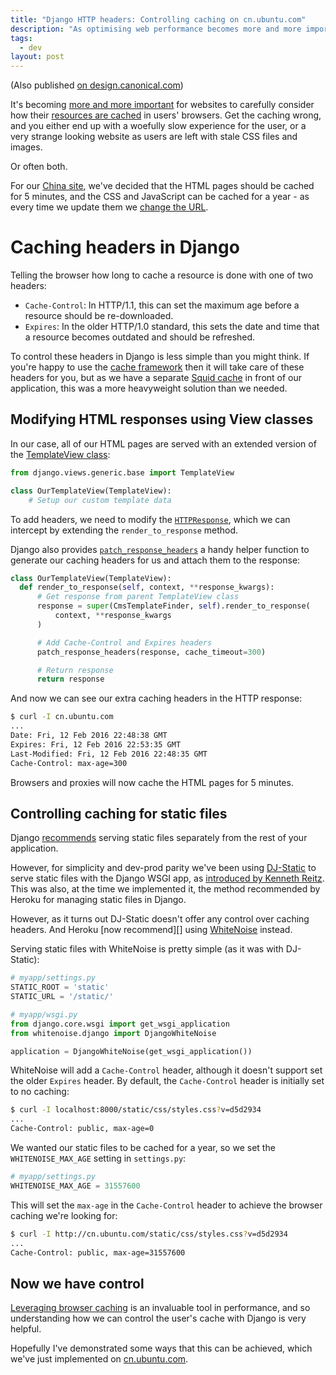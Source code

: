 ```yaml
---
title: "Django HTTP headers: Controlling caching on cn.ubuntu.com"
description: "As optimising web performance becomes more and more important, it's becoming essential to carefully manage your caching headers. But Django doesn't make it hat easy."
tags:
  - dev
layout: post
---
```


(Also published [on design.canonical.com](http://design.canonical.com/))

It's becoming [more and more important][pagespeed-caching] for websites to carefully consider
how their [resources are cached][heroku-caching] in users' browsers. Get the caching wrong,
and you either end up with a woefully slow experience for the user, or a very
strange looking website as users are left with stale CSS files and images.

Or often both.

For our [China site](http://cn.ubuntu.com), we've decided that the HTML pages
should be cached for 5 minutes, and the CSS and JavaScript can be cached for a
year - as every time we update them we [change the URL][].

Caching headers in Django
===

Telling the browser how long to cache a resource is done with one of two headers:

- `Cache-Control`: In HTTP/1.1, this can set the maximum age before a resource should be re-downloaded.
- `Expires`: In the older HTTP/1.0 standard, this sets the date and time that a resource becomes outdated and should be refreshed.

To control these headers in Django is less simple than you might think. If you're
happy to use the [cache framework][] then it will take care of these headers
for you, but as we have a separate [Squid cache][] in front of our application,
this was a more heavyweight solution than we needed.

Modifying HTML responses using View classes
---

In our case, all of our HTML pages are served with an extended version of
the [TemplateView class][]:

``` python
from django.views.generic.base import TemplateView

class OurTemplateView(TemplateView):
    # Setup our custom template data
```

To add headers, we need to modify the [`HTTPResponse`][], which we can intercept
by extending the `render_to_response` method.

Django also provides [`patch_response_headers`][] a handy helper function to generate our caching headers for us
and attach them to the response:

``` python
class OurTemplateView(TemplateView):
  def render_to_response(self, context, **response_kwargs):
      # Get response from parent TemplateView class
      response = super(CmsTemplateFinder, self).render_to_response(
          context, **response_kwargs
      )

      # Add Cache-Control and Expires headers
      patch_response_headers(response, cache_timeout=300)

      # Return response
      return response
```

And now we can see our extra caching headers in the HTTP response:

``` bash
$ curl -I cn.ubuntu.com
...
Date: Fri, 12 Feb 2016 22:48:38 GMT
Expires: Fri, 12 Feb 2016 22:53:35 GMT
Last-Modified: Fri, 12 Feb 2016 22:48:35 GMT
Cache-Control: max-age=300
```

Browsers and proxies will now cache the HTML pages for 5 minutes.

Controlling caching for static files
---

Django [recommends][] serving static files separately from the rest of your
application.

However, for simplicity and dev-prod parity we've been using [DJ-Static][] to
serve static files with the Django WSGI app, as [introduced by Kenneth Reitz][].
This was also, at the time we implemented it, the method recommended by Heroku
for managing static files in Django.

However, as it turns out DJ-Static doesn't offer any control over caching
headers. And Heroku [now recommend][] using [WhiteNoise][] instead.

Serving static files with WhiteNoise is pretty simple (as it was with DJ-Static):

``` python
# myapp/settings.py
STATIC_ROOT = 'static'
STATIC_URL = '/static/'

# myapp/wsgi.py
from django.core.wsgi import get_wsgi_application
from whitenoise.django import DjangoWhiteNoise

application = DjangoWhiteNoise(get_wsgi_application())
```

WhiteNoise will add a `Cache-Control` header, although it doesn't
support set the older `Expires` header. By default, the `Cache-Control` header
is initially set to no caching:

``` bash
$ curl -I localhost:8000/static/css/styles.css?v=d5d2934
...
Cache-Control: public, max-age=0
```

We wanted our static files to be cached for a year, so we set the
`WHITENOISE_MAX_AGE` setting in `settings.py`:

``` python
# myapp/settings.py
WHITENOISE_MAX_AGE = 31557600
```

This will set the `max-age` in the `Cache-Control` header to achieve the
browser caching we're looking for:

``` bash
$ curl -I http://cn.ubuntu.com/static/css/styles.css?v=d5d2934
...
Cache-Control: public, max-age=31557600
```

Now we have control
---

[Leveraging browser caching][pagespeed-caching] is an invaluable tool in performance, and so
understanding how we can control the user's cache with Django is very helpful.

Hopefully I've demonstrated some ways that this can be achieved, which we've
just implemented on [cn.ubuntu.com](http://cn.ubuntu.com).


[cache framework]: https://docs.djangoproject.com/en/1.9/topics/cache/ "Django’s cache framework"
[Squid cache]: http://www.squid-cache.org/ "Squid: Optimising Web Delivery"
[TemplateView class]: https://docs.djangoproject.com/es/1.9/ref/class-based-views/base/#templateview "Django base views: TemplateView"
[`HTTPResponse`]: https://docs.djangoproject.com/en/1.9/ref/request-response/#httpresponse-objects "Django request and response objects: HttpResponse objects"
[`patch_response_headers`]: https://docs.djangoproject.com/en/1.9/ref/utils/#django.utils.cache.patch_response_headers "Django Utils: django.utils.cache.patch_response_headers"
[recommends]: https://docs.djangoproject.com/en/1.9/howto/static-files/deployment/ "Django: Deploying static files"
[introduced by Kenneth Reitz]: http://www.kennethreitz.org/essays/introducing-dj-static "Introducing DJ-Static"
[DJ-Static]: https://github.com/kennethreitz/dj-static "Github: DJ-Static"
[WhiteNoise]: http://whitenoise.evans.io/en/stable/ "WhiteNoise: Radically simplified static file serving for Python web apps"
[heroku-caching]: https://devcenter.heroku.com/articles/increasing-application-performance-with-http-cache-headers "Heroku: Increasing Application Performance with HTTP Cache Headers"
[pagespeed-caching]: https://developers.google.com/speed/docs/insights/LeverageBrowserCaching "PageSpeed Insights: Leverage Browser Caching"
[change the URL]: https://github.com/ubuntudesign/django-versioned-static-url "UbuntuDesign on GitHub: Django versioned static"
